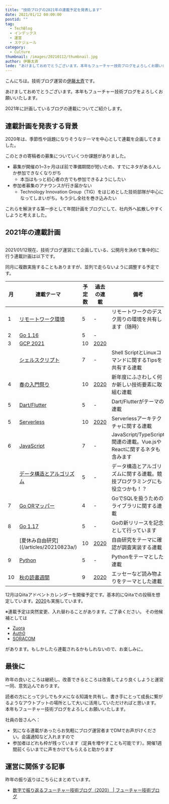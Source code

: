 ```yaml
---
title: "技術ブログの2021年の連載予定を発表します"
date: 2021/01/12 00:00:00
postid: ""
tag:
  - TechBlog
  - インデックス
  - 運営
  - スケジュール
category:
  - Culture
thumbnail: /images/20210112/thumbnail.jpg
author: 伊藤太斉
lede: "あけましておめでとうございます。本年もフューチャー技術ブログをよろしくお願いいたします。2021年に計画しているブログの連載についてご紹介します。"
---
```


こんにちは。技術ブログ運営の[伊藤太斉](https://twitter.com/kaedemalu)です。

あけましておめでとうございます。本年もフューチャー技術ブログをよろしくお願いいたします。

2021年に計画しているブログの連載についてご紹介します。

## 連載計画を発表する背景

2020年は、季節性や話題になりそうなテーマを中心として連載を企画してきました。

このときの寄稿者の募集についていくつか課題がありました。

* 募集が開催の1~3ヶ月ほぼ前で準備期間が短いため、すでにネタがある人しか参加できなくなりがち
  * 本当はもっと初心者の方でも参加できるようにしたい
* 参加者募集のアナウンスが行き届かない
  * Technology Innovation Group（TIG）をはじめとした技術部隊が中心になってしまいがち。もう少し全社を巻き込みたい

これらを解決する第一歩として年間計画をブログにして、社内外へ拡散しやすくしようと考えました。

## 2021年の連載計画

<img src="/images/20210112/new-year-resolution-5859760_1280.jpg" alt="" title="USA-ReisebloggerによるPixabayからの画像" loading="lazy">

2021/01/12現在、技術ブログ運営にて企画している、公開月を決めて集中的に行う連載計画は以下です。

同月に複数実施することもありますが、並列で走らないように調整する予定です。

| 月 | 連載テーマ                                      | 予定数 | 過去の連載                     | 備考 |
| ---| ---------------------------------------------- | ----- | ------------------------------ | ---------------------------------------------------|
| 1  | [リモートワーク環境](/articles/20210118/)       | 5     | -                               | リモートワークのデスク周りの環境を共有します（随時）                                    |
| 2  | [Go 1.16](/articles/20210207/)   　             | 5     | -                               |                                                  |
| 3  | [GCP 2021](/articles/20210307/)             | 10    | [2020](/articles/20200202/)     |                                                      |
|    | [シェルスクリプト](/articles/20210321/)         | 7      | -                               | Shell ScriptとLinuxコマンドに関するTipsを共有する連載          |
| 4  | [春の入門祭り](/articles/20210414a/)            | 10     | [2020](/articles/20200529/)   | 新年度にふさわしく何か新しい技術要素に取組む連載              |
| 5  | [Dart/Flutter](/articles/20210510a/)           | 5      | -                             | Dart/Flutterがテーマの連載                               |
| 5  | [Serverless](/articles/20210531a/)             | 10     | [2020](/articles/20200322/)   | Serverlessアーキテクチャに関する連載                                 |
| 6  | [JavaScript](/articles/20210614a/)             | 7      | -                             | JavaScript/TypeScript関連の連載。Vue.jsやReactに関するネタも含みます |
|    | [データ構造とアルゴリズム](/articles/20210628a/) | 5      | -                             | データ構造とアルゴリズムに関する連載。競技プログラミングにも役立つかも！？ |
| 7  | [Go ORマッパー](/articles/20210726a/)           | 4      | -                             | GoでSQLを扱うためのライブラリに関する連載                      |
| 8  | [Go 1.17](/articles/20210810a/)                  | 5     | -                             | Goの新リリースを記念として行っています                          |
|    | [夏休み自由研究]((/articles/20210823a/)          | 10    | [2020](/articles/20200726/)   | 自由研究をテーマに確認が調査実装する連載                       |
| 9  | [Python](/articles/20210927b)                   | 5     | -                             | Pythonをテーマとした連載                                    |
| 10 | [秋の読書週間](/articles/20211027a/)             | 9    | [2020](/articles/20201026/)   | エッセーなど読み物よりをテーマとした連載                       |

12月はQiitaアドベントカレンダーを開催予定です。基本的にQiitaでの投稿を想定しています。[2020](https://qiita.com/advent-calendar/2020/future)も実施しています。

※連載予定は突然変更、入れ替わることがあります。ご了承ください。
その他候補としては

* [Zuora](/tags/Zuora/)
* [Auth0](/tags/Auth0/)
* [SORACOM](/tags/SORACOM/)

があります。もしかしたら連載されるかもしれないので、お楽しみに。

## 最後に

昨年の良いところは継続し、改善できるところは改善してより良くしようと運営一同、意気込んでおります。

読者の方にとって少しでもタメになる知識を共有し、書き手にとって成長に繋がるようなアウトプットの場所として大いに活用していただければと思います。
本年もフューチャー技術ブログをよろしくお願いいたします。

社員の皆さんへ：

* 気になる連載があったらお気軽にブログ運営者までDMでお声がけください。会議通知など入れますので
* 参加者はどれも枠が残っています（定員を増やすことも可能です）。開催1週間前くらいまでに声をかけてもらえると助かります

## 運営に関係する記事

昨年の振り返りはこちらにまとめています。

* [数字で振り返るフューチャー技術ブログ（2020） | フューチャー技術ブログ](/articles/20201127/)
